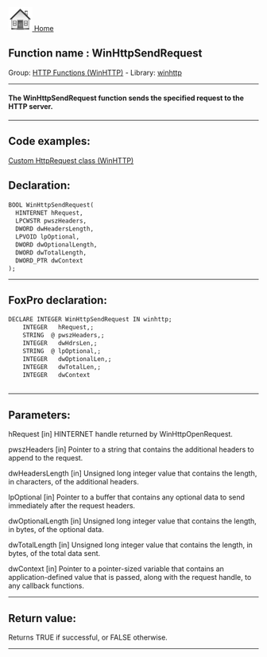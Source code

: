 [<img src="../../images/home.png"> Home ](https://github.com/VFPX/Win32API)  

## Function name : WinHttpSendRequest
Group: [HTTP Functions (WinHTTP)](../../functions_group.md#HTTP_Functions_(WinHTTP))  -  Library: [winhttp](../../libraries.md#winhttp)  
***  


#### The WinHttpSendRequest function sends the specified request to the HTTP server.
***  


## Code examples:
[Custom HttpRequest class (WinHTTP)](../../samples/sample_397.md)  

## Declaration:
```foxpro  
BOOL WinHttpSendRequest(
  HINTERNET hRequest,
  LPCWSTR pwszHeaders,
  DWORD dwHeadersLength,
  LPVOID lpOptional,
  DWORD dwOptionalLength,
  DWORD dwTotalLength,
  DWORD_PTR dwContext
);  
```  
***  


## FoxPro declaration:
```foxpro  
DECLARE INTEGER WinHttpSendRequest IN winhttp;
	INTEGER   hRequest,;
	STRING  @ pwszHeaders,;
	INTEGER   dwHdrsLen,;
	STRING  @ lpOptional,;
	INTEGER   dwOptionalLen,;
	INTEGER   dwTotalLen,;
	INTEGER   dwContext
  
```  
***  


## Parameters:
hRequest 
[in] HINTERNET handle returned by WinHttpOpenRequest. 

pwszHeaders 
[in] Pointer to a string that contains the additional headers to append to the request.

dwHeadersLength 
[in] Unsigned long integer value that contains the length, in characters, of the additional headers.

lpOptional 
[in] Pointer to a buffer that contains any optional data to send immediately after the request headers. 

dwOptionalLength 
[in] Unsigned long integer value that contains the length, in bytes, of the optional data.

dwTotalLength 
[in] Unsigned long integer value that contains the length, in bytes, of the total data sent. 

dwContext 
[in] Pointer to a pointer-sized variable that contains an application-defined value that is passed, along with the request handle, to any callback functions.   
***  


## Return value:
Returns TRUE if successful, or FALSE otherwise.  
***  

